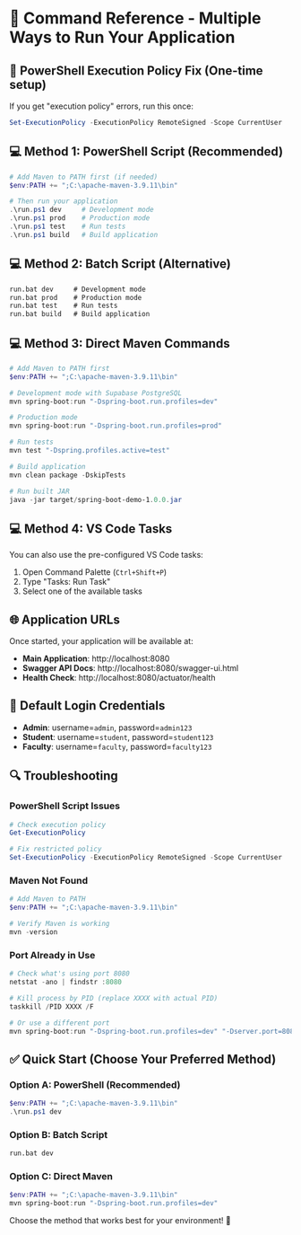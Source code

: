 # 🚀 Command Reference - Multiple Ways to Run Your Application

## 🔧 PowerShell Execution Policy Fix (One-time setup)

If you get "execution policy" errors, run this once:
```powershell
Set-ExecutionPolicy -ExecutionPolicy RemoteSigned -Scope CurrentUser
```

## 💻 Method 1: PowerShell Script (Recommended)

```powershell
# Add Maven to PATH first (if needed)
$env:PATH += ";C:\apache-maven-3.9.11\bin"

# Then run your application
.\run.ps1 dev     # Development mode
.\run.ps1 prod    # Production mode  
.\run.ps1 test    # Run tests
.\run.ps1 build   # Build application
```

## 💻 Method 2: Batch Script (Alternative)

```cmd
run.bat dev     # Development mode
run.bat prod    # Production mode
run.bat test    # Run tests
run.bat build   # Build application
```

## 💻 Method 3: Direct Maven Commands

```powershell
# Add Maven to PATH first
$env:PATH += ";C:\apache-maven-3.9.11\bin"

# Development mode with Supabase PostgreSQL
mvn spring-boot:run "-Dspring-boot.run.profiles=dev"

# Production mode
mvn spring-boot:run "-Dspring-boot.run.profiles=prod"

# Run tests
mvn test "-Dspring.profiles.active=test"

# Build application
mvn clean package -DskipTests

# Run built JAR
java -jar target/spring-boot-demo-1.0.0.jar
```

## 💻 Method 4: VS Code Tasks

You can also use the pre-configured VS Code tasks:
1. Open Command Palette (`Ctrl+Shift+P`)
2. Type "Tasks: Run Task"
3. Select one of the available tasks

## 🌐 Application URLs

Once started, your application will be available at:
- **Main Application**: http://localhost:8080
- **Swagger API Docs**: http://localhost:8080/swagger-ui.html
- **Health Check**: http://localhost:8080/actuator/health

## 👥 Default Login Credentials

- **Admin**: username=`admin`, password=`admin123`
- **Student**: username=`student`, password=`student123`
- **Faculty**: username=`faculty`, password=`faculty123`

## 🔍 Troubleshooting

### PowerShell Script Issues
```powershell
# Check execution policy
Get-ExecutionPolicy

# Fix restricted policy
Set-ExecutionPolicy -ExecutionPolicy RemoteSigned -Scope CurrentUser
```

### Maven Not Found
```powershell
# Add Maven to PATH
$env:PATH += ";C:\apache-maven-3.9.11\bin"

# Verify Maven is working
mvn -version
```

### Port Already in Use
```powershell
# Check what's using port 8080
netstat -ano | findstr :8080

# Kill process by PID (replace XXXX with actual PID)
taskkill /PID XXXX /F

# Or use a different port
mvn spring-boot:run "-Dspring-boot.run.profiles=dev" "-Dserver.port=8081"
```

## ✅ Quick Start (Choose Your Preferred Method)

### Option A: PowerShell (Recommended)
```powershell
$env:PATH += ";C:\apache-maven-3.9.11\bin"
.\run.ps1 dev
```

### Option B: Batch Script
```cmd
run.bat dev
```

### Option C: Direct Maven
```powershell
$env:PATH += ";C:\apache-maven-3.9.11\bin"
mvn spring-boot:run "-Dspring-boot.run.profiles=dev"
```

Choose the method that works best for your environment! 🚀
